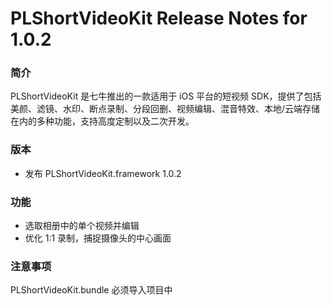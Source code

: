# PLShortVideoKit Release Notes for 1.0.2

### 简介
PLShortVideoKit 是七牛推出的一款适用于 iOS 平台的短视频 SDK，提供了包括美颜、滤镜、水印、断点录制、分段回删、视频编辑、混音特效、本地/云端存储在内的多种功能，支持高度定制以及二次开发。

### 版本
* 发布 PLShortVideoKit.framework 1.0.2

### 功能
* 选取相册中的单个视频并编辑
* 优化 1:1 录制，捕捉摄像头的中心画面

### 注意事项
PLShortVideoKit.bundle 必须导入项目中